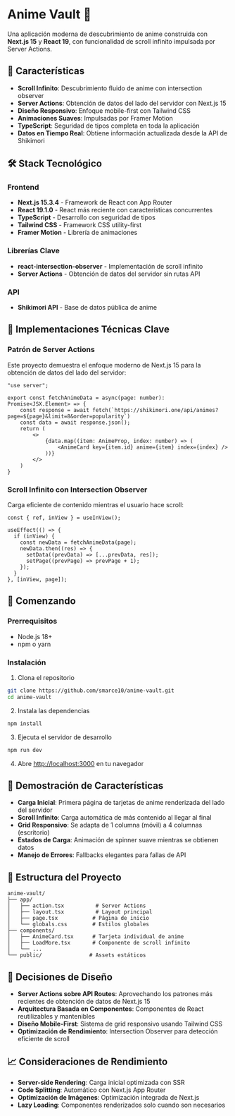 # Anime Vault 🎌

Una aplicación moderna de descubrimiento de anime construida con **Next.js 15** y **React 19**, con funcionalidad de scroll infinito impulsada por Server Actions.

## 🚀 Características

- **Scroll Infinito**: Descubrimiento fluido de anime con intersection observer
- **Server Actions**: Obtención de datos del lado del servidor con Next.js 15
- **Diseño Responsivo**: Enfoque mobile-first con Tailwind CSS
- **Animaciones Suaves**: Impulsadas por Framer Motion
- **TypeScript**: Seguridad de tipos completa en toda la aplicación
- **Datos en Tiempo Real**: Obtiene información actualizada desde la API de Shikimori

## 🛠️ Stack Tecnológico

### Frontend
- **Next.js 15.3.4** - Framework de React con App Router
- **React 19.1.0** - React más reciente con características concurrentes
- **TypeScript** - Desarrollo con seguridad de tipos
- **Tailwind CSS** - Framework CSS utility-first
- **Framer Motion** - Librería de animaciones

### Librerías Clave
- **react-intersection-observer** - Implementación de scroll infinito
- **Server Actions** - Obtención de datos del servidor sin rutas API

### API
- **Shikimori API** - Base de datos pública de anime

## 🎯 Implementaciones Técnicas Clave

### Patrón de Server Actions
Este proyecto demuestra el enfoque moderno de Next.js 15 para la obtención de datos del lado del servidor:

```tsx
"use server";

export const fetchAnimeData = async(page: number): Promise<JSX.Element> => {
    const response = await fetch(`https://shikimori.one/api/animes?page=${page}&limit=8&order=popularity`)
    const data = await response.json();
    return (
        <>
            {data.map((item: AnimeProp, index: number) => (
                <AnimeCard key={item.id} anime={item} index={index} />
            ))}
        </>
    )
}
```

### Scroll Infinito con Intersection Observer
Carga eficiente de contenido mientras el usuario hace scroll:

```tsx
const { ref, inView } = useInView();

useEffect(() => {
  if (inView) {
    const newData = fetchAnimeData(page);
    newData.then((res) => {
      setData((prevData) => [...prevData, res]);
      setPage((prevPage) => prevPage + 1);
    });
  }
}, [inView, page]);
```

## 🚦 Comenzando

### Prerrequisitos
- Node.js 18+ 
- npm o yarn

### Instalación

1. Clona el repositorio
```bash
git clone https://github.com/smarce10/anime-vault.git
cd anime-vault
```

2. Instala las dependencias
```bash
npm install
```

3. Ejecuta el servidor de desarrollo
```bash
npm run dev
```

4. Abre [http://localhost:3000](http://localhost:3000) en tu navegador

## 📱 Demostración de Características

- **Carga Inicial**: Primera página de tarjetas de anime renderizada del lado del servidor
- **Scroll Infinito**: Carga automática de más contenido al llegar al final
- **Grid Responsivo**: Se adapta de 1 columna (móvil) a 4 columnas (escritorio)
- **Estados de Carga**: Animación de spinner suave mientras se obtienen datos
- **Manejo de Errores**: Fallbacks elegantes para fallas de API

## 🔧 Estructura del Proyecto

```
anime-vault/
├── app/
│   ├── action.tsx          # Server Actions
│   ├── layout.tsx          # Layout principal
│   ├── page.tsx           # Página de inicio
│   └── globals.css        # Estilos globales
├── components/
│   ├── AnimeCard.tsx      # Tarjeta individual de anime
│   ├── LoadMore.tsx       # Componente de scroll infinito
│   └── ...
└── public/               # Assets estáticos
```

## 🎨 Decisiones de Diseño

- **Server Actions sobre API Routes**: Aprovechando los patrones más recientes de obtención de datos de Next.js 15
- **Arquitectura Basada en Componentes**: Componentes de React reutilizables y mantenibles
- **Diseño Mobile-First**: Sistema de grid responsivo usando Tailwind CSS
- **Optimización de Rendimiento**: Intersection Observer para detección eficiente de scroll

## 📈 Consideraciones de Rendimiento

- **Server-side Rendering**: Carga inicial optimizada con SSR
- **Code Splitting**: Automático con Next.js App Router
- **Optimización de Imágenes**: Optimización integrada de Next.js
- **Lazy Loading**: Componentes renderizados solo cuando son necesarios

